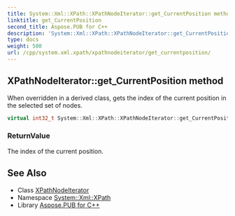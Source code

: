 ```yaml
---
title: System::Xml::XPath::XPathNodeIterator::get_CurrentPosition method
linktitle: get_CurrentPosition
second_title: Aspose.PUB for C++
description: 'System::Xml::XPath::XPathNodeIterator::get_CurrentPosition method. When overridden in a derived class, gets the index of the current position in the selected set of nodes in C++.'
type: docs
weight: 500
url: /cpp/system.xml.xpath/xpathnodeiterator/get_currentposition/
---
```

## XPathNodeIterator::get_CurrentPosition method


When overridden in a derived class, gets the index of the current position in the selected set of nodes.

```cpp
virtual int32_t System::Xml::XPath::XPathNodeIterator::get_CurrentPosition()=0
```


### ReturnValue

The index of the current position.

## See Also

* Class [XPathNodeIterator](../)
* Namespace [System::Xml::XPath](../../)
* Library [Aspose.PUB for C++](../../../)
